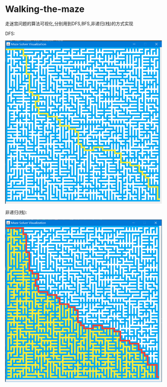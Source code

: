 # Walking-the-maze
走迷宫问题的算法可视化,分别用到DFS,BFS,非递归(栈)的方式实现

DFS:


![image](https://github.com/29DCH/Walking-the-maze/blob/master/image.png)


非递归(栈):


![image](https://github.com/29DCH/Walking-the-maze/blob/master/image1.png)
